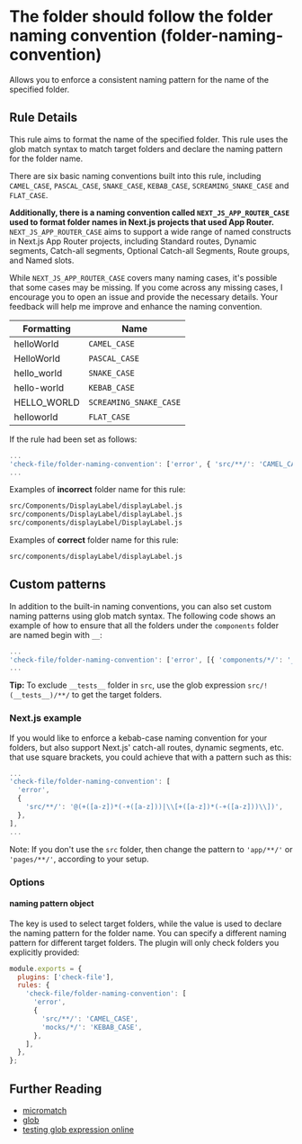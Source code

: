 # The folder should follow the folder naming convention (folder-naming-convention)

Allows you to enforce a consistent naming pattern for the name of the specified folder.

## Rule Details

This rule aims to format the name of the specified folder. This rule uses the glob match syntax to match target folders and declare the naming pattern for the folder name.

There are six basic naming conventions built into this rule, including `CAMEL_CASE`, `PASCAL_CASE`, `SNAKE_CASE`, `KEBAB_CASE`, `SCREAMING_SNAKE_CASE` and `FLAT_CASE`.

**Additionally, there is a naming convention called `NEXT_JS_APP_ROUTER_CASE` used to format folder names in Next.js projects that used App Router.** `NEXT_JS_APP_ROUTER_CASE` aims to support a wide range of named constructs in Next.js App Router projects, including Standard routes, Dynamic segments, Catch-all segments, Optional Catch-all Segments, Route groups, and Named slots.

While `NEXT_JS_APP_ROUTER_CASE` covers many naming cases, it's possible that some cases may be missing. If you come across any missing cases, I encourage you to open an issue and provide the necessary details. Your feedback will help me improve and enhance the naming convention.

| Formatting  | Name                   |
| ----------- | ---------------------- |
| helloWorld  | `CAMEL_CASE`           |
| HelloWorld  | `PASCAL_CASE`          |
| hello_world | `SNAKE_CASE`           |
| hello-world | `KEBAB_CASE`           |
| HELLO_WORLD | `SCREAMING_SNAKE_CASE` |
| helloworld  | `FLAT_CASE`            |

If the rule had been set as follows:

```js
...
'check-file/folder-naming-convention': ['error', { 'src/**/': 'CAMEL_CASE' }],
...
```

Examples of **incorrect** folder name for this rule:

```sh
src/Components/DisplayLabel/displayLabel.js
src/components/DisplayLabel/displayLabel.js
src/components/displayLabel/DisplayLabel.js
```

Examples of **correct** folder name for this rule:

```sh
src/components/displayLabel/displayLabel.js
```

## Custom patterns

In addition to the built-in naming conventions, you can also set custom naming patterns using glob match syntax. The following code shows an example of how to ensure that all the folders under the `components` folder are named begin with `__`:

```js
...
'check-file/folder-naming-convention': ['error', [{ 'components/*/': '__+([a-z])' }]],
...
```

**Tip:** To exclude `__tests__` folder in `src`, use the glob expression `src/!(__tests__)/**/` to get the target folders.

### Next.js example

If you would like to enforce a kebab-case naming convention for your folders, but also
support Next.js' catch-all routes, dynamic segments, etc. that use square brackets, you could achieve that with a pattern such as this:

```js
...
'check-file/folder-naming-convention': [
  'error',
  {
    'src/**/': '@(+([a-z])*(-+([a-z]))|\\[+([a-z])*(-+([a-z]))\\])',
  },
],
...
```

Note: If you don't use the `src` folder, then change the pattern to `'app/**/'` or `'pages/**/'`, according to your setup.

### Options

#### naming pattern object

The key is used to select target folders, while the value is used to declare the naming pattern for the folder name. You can specify a different naming pattern for different target folders. The plugin will only check folders you explicitly provided:

```js
module.exports = {
  plugins: ['check-file'],
  rules: {
    'check-file/folder-naming-convention': [
      'error',
      {
        'src/**/': 'CAMEL_CASE',
        'mocks/*/': 'KEBAB_CASE',
      },
    ],
  },
};
```

## Further Reading

- [micromatch](https://github.com/micromatch/micromatch)
- [glob](<https://en.wikipedia.org/wiki/Glob_(programming)>)
- [testing glob expression online](https://globster.xyz)
